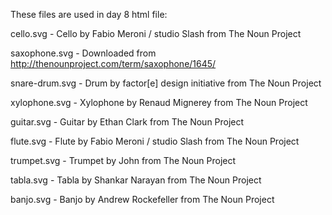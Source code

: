 These files are used in day 8 html file:

cello.svg - Cello by Fabio Meroni / studio Slash from The Noun Project

saxophone.svg - Downloaded from http://thenounproject.com/term/saxophone/1645/

snare-drum.svg - Drum by factor[e] design initiative from The Noun Project

xylophone.svg - Xylophone by Renaud Mignerey from The Noun Project

guitar.svg - Guitar by Ethan Clark from The Noun Project

flute.svg - Flute by Fabio Meroni / studio Slash from The Noun Project

trumpet.svg - Trumpet by John from The Noun Project

tabla.svg -	Tabla by Shankar Narayan from The Noun Project

banjo.svg - Banjo by Andrew Rockefeller from The Noun Project